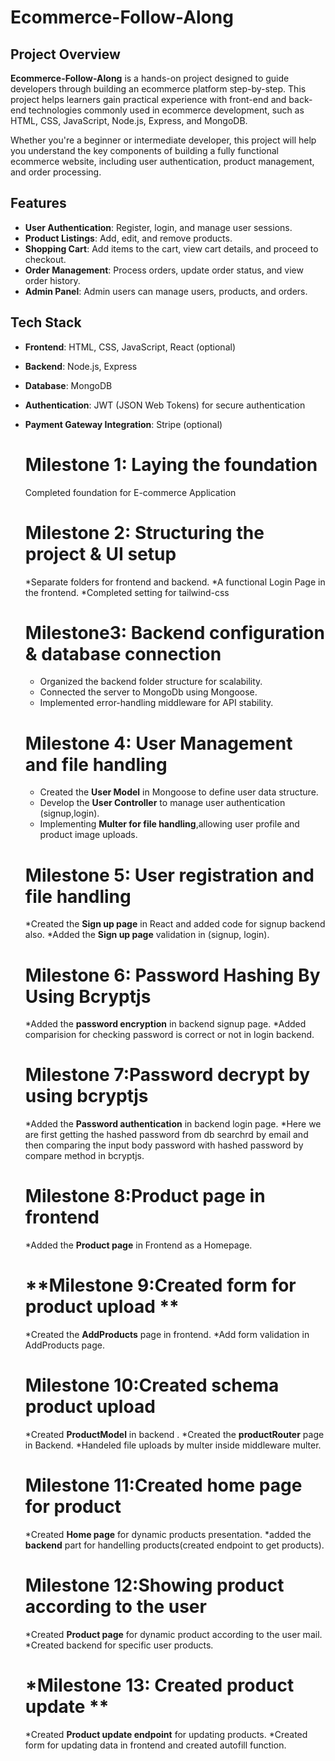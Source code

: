 # Ecommerce-Follow-Along

## Project Overview

**Ecommerce-Follow-Along** is a hands-on project designed to guide developers through building an ecommerce platform step-by-step. This project helps learners gain practical experience with front-end and back-end technologies commonly used in ecommerce development, such as HTML, CSS, JavaScript, Node.js, Express, and MongoDB.

Whether you're a beginner or intermediate developer, this project will help you understand the key components of building a fully functional ecommerce website, including user authentication, product management, and order processing.

## Features

- **User Authentication**: Register, login, and manage user sessions.
- **Product Listings**: Add, edit, and remove products.
- **Shopping Cart**: Add items to the cart, view cart details, and proceed to checkout.
- **Order Management**: Process orders, update order status, and view order history.
- **Admin Panel**: Admin users can manage users, products, and orders.

## Tech Stack

- **Frontend**: HTML, CSS, JavaScript, React (optional)
- **Backend**: Node.js, Express
- **Database**: MongoDB
- **Authentication**: JWT (JSON Web Tokens) for secure authentication
- **Payment Gateway Integration**: Stripe (optional)

  # **Milestone 1: Laying the foundation**
  Completed foundation for E-commerce Application

  # **Milestone 2: Structuring the project & UI setup**
  *Separate folders for frontend and backend.
  *A functional Login Page in the frontend.
  *Completed setting for tailwind-css

  # **Milestone3: Backend configuration & database connection**
  * Organized the backend folder structure for scalability.
  * Connected the server to MongoDb using Mongoose.
  * Implemented error-handling middleware for API stability.

  # **Milestone 4: User Management and file handling**
  * Created the **User Model** in Mongoose to define user data structure.
  * Develop the **User Controller** to manage user authentication (signup,login).
  * Implementing **Multer for file handling**,allowing user profile and product image uploads.
  
  # **Milestone 5: User registration and file handling**
  *Created the **Sign up page** in React and added code for signup backend also.
  *Added the **Sign up page** validation in (signup, login).

  # **Milestone 6: Password Hashing By Using Bcryptjs**
  *Added the **password encryption** in backend signup page.
  *Added comparision for checking password is correct or not in login backend.

  # **Milestone 7:Password decrypt by using bcryptjs**
  *Added the **Password authentication** in backend login page.
  *Here we are first getting the hashed password from db searchrd by email and then comparing the input body password with hashed password by compare method in bcryptjs.

  # **Milestone 8:Product page in frontend**
  *Added the **Product page** in Frontend as a Homepage.

  # **Milestone 9:Created form for product upload **
  *Created the **AddProducts** page in frontend.
  *Add form validation in AddProducts page.

  # **Milestone 10:Created schema product upload**
  *Created **ProductModel** in backend .
  *Created the **productRouter** page in Backend.
  *Handeled file uploads by multer inside middleware multer.
  
  # **Milestone 11:Created home page for product**
  *Created **Home page** for dynamic products presentation.
  *added the **backend** part for handelling products(created endpoint to get products).

  # **Milestone 12:Showing product according to the user**
  *Created **Product page** for dynamic product according to the user mail.
  *Created backend for specific user products.
  
  # *Milestone 13: Created product update **
  *Created **Product update endpoint** for updating products.
  *Created form for updating data in frontend and created autofill function.